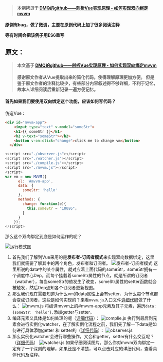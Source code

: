 > #### 本例拷贝于 [DMQ的github——剖析Vue实现原理 - 如何实现双向绑定mvvm](https://github.com/DMQ/mvvm)
**原例有bug，做了微调，主要在原例代码上加了很多阅读注释**

**等有时间会把该例子用ES6重写**

## 原文：
> #### 本文基于 [DMQ的github——剖析Vue实现原理 - 如何实现双向绑定mvvm](https://github.com/DMQ/mvvm)
> **感谢原文作者从Vue提取出来的简化代码，使得理解原理更加方便。
但是鉴于原文作者的注释比较少，有些部分内容叙述得不够详细，不利于记忆，故本人详细阅读后重新记录一遍方便记忆。**

#### 首先如果我们要使用双向绑定这个功能，应该如何写代码？
仿造Vue：
```html
<div id="mvvm-app">
    <input type="text" v-model="someStr">
    <h1>{{ someStr }}</h1>
    <h2 v-text="someStr"></h2>
    <button v-on:click="change">click me to change vm</button>
  </div>
```
```Javascript
<script src="./observer.js"></script>
<script src="./watcher.js"></script>
<script src="./compile.js"></script>
<script src="./mvvm.js"></script>
<script>
var vm = new MVVM({
      el: '#mvvm-app',
      data: {
        someStr: 'hello'
      },
      methods: {
        change: function(e){
          this.someStr = "10086";
        }
      }
    });
</script>
```
那么这个双向绑定到底是如何运作的呢？

![运行模式图](http://upload-images.jianshu.io/upload_images/4111182-c0b9c7c96f93a2f0.png?imageMogr2/auto-orient/strip%7CimageView2/2/w/1240)

1. 首先我们了解到Vue采用的是**发布者-订阅者模式**来实现双向数据绑定，这里我们就需要了解其中的两个角色，发布者和订阅者。
![发布者-订阅者模式](http://upload-images.jianshu.io/upload_images/4111182-47b4a6c21026a3bd.png?imageMogr2/auto-orient/strip%7CimageView2/2/w/1240)
这里所说的data中的某个属性，就对应着上面代码的someStr，someStr拥有一个调度中心Dep，而每个挂载着someStr属性的节点，就是所谓的订阅者（watcher），每当someStr的值发生了改变，someStr属性的setter函数就会被触发，然后Dep通知各个订阅者更新视图。
2. 那么我们现在需要知道为什么vm的data属性上会有setter，为什么每个节点都会变成订阅者，这些是如何实现的？来看`mvvm.js`入口文件[详细代码](https://github.com/yozosann/mvvm-/blob/master/mvvm.js)做了什么：
![mvvm.js](http://upload-images.jianshu.io/upload_images/4111182-97b4dc049f4f8b62.png?imageMogr2/auto-orient/strip%7CimageView2/2/w/1240)
将编译mvvm上的#mvvm-app元素及其子元素，遍历`data: {someStr: 'hello'},`添加getter与setter。 
3.  编译元素又具体是如何处理的呢（[详细代码](https://github.com/yozosann/mvvm-/blob/master/complie.js)）：
![complie.js](http://upload-images.jianshu.io/upload_images/4111182-e240f4d5b964060c.png?imageMogr2/auto-orient/strip%7CimageView2/2/w/1240)
执行到最后到元素会进行实例化watcher，在了解实例化流程之前，我们先了解一下data是如何进行具体添加getter 和 setter的（[详细代码](https://github.com/yozosann/mvvm-/blob/master/observer.js)）：
![observer.js](http://upload-images.jianshu.io/upload_images/4111182-389af578070a42c0.png?imageMogr2/auto-orient/strip%7CimageView2/2/w/1240)
4. 那么实例化watcher会进行哪些操作，又会和getter，setter有什么交互呢？（[详细代码](https://github.com/yozosann/mvvm-/blob/master/watcher.js)）
![watcher.js](http://upload-images.jianshu.io/upload_images/4111182-51da9d0896b427b2.png?imageMogr2/auto-orient/strip%7CimageView2/2/w/1240)
如果仔细阅读图片，那么你对mvvm双向绑定一定有了一个深刻的理解，如果还是不清楚，可以点击对应的详细代码，查看具体代码及注释。